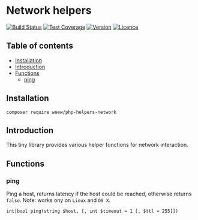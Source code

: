 # Network helpers

[![Build Status](https://img.shields.io/travis/weew/php-helpers-network.svg)](https://travis-ci.org/weew/php-helpers-network)
[![Test Coverage](https://img.shields.io/coveralls/weew/php-helpers-network.svg)](https://coveralls.io/github/weew/php-helpers-network)
[![Version](https://img.shields.io/packagist/v/weew/php-helpers-network.svg)](https://packagist.org/packages/weew/php-helpers-network)
[![Licence](https://img.shields.io/packagist/l/weew/php-helpers-network.svg)](https://packagist.org/packages/weew/php-helpers-network)

## Table of contents

- [Installation](#installation)
- [Introduction](#introduction)
- [Functions](#functions)
    - [ping](#ping)

## Installation

`composer require weew/php-helpers-network`

## Introduction

This tiny library provides various helper functions for network interaction.

## Functions

### ping

Ping a host, returns latency if the host could be reached, otherwise returns `false`. Note: works ony on `Linux` and `OS X`.

`int|bool ping(string $host, [, int $timeout = 1 [, $ttl = 255]])`
